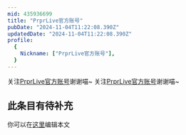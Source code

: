 ```yaml
---
mid: 435936699
title: "PrprLive官方账号"
pubDate: "2024-11-04T11:22:08.390Z"
updatedDate: "2024-11-04T11:22:08.390Z"
profile:
  {
    Nickname: ["PrprLive官方账号"],
  }
---
```


关注[PrprLive官方账号](https://space.bilibili.com/435936699)谢谢喵~ 关注[PrprLive官方账号](https://space.bilibili.com/435936699)谢谢喵~

## 此条目有待补充
你可以在[这里](https://github.com/Yuhanawa/VTuber.ICU/edit/master/src/content/v/PrprLive官方账号/index.md)编辑本文
